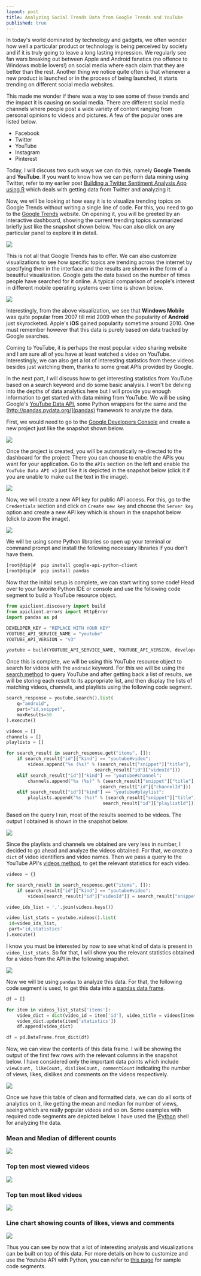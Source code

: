```yaml
---
layout: post
title: Analyzing Social Trends Data from Google Trends and YouTube
published: true
---
```


In today's world dominated by technology and gadgets, we often wonder how well a particular product or technology is being perceived by society and if it is truly going to leave a long lasting impression. We regularly see fan wars breaking out between Apple and Android fanatics (no offence to Windows mobile lovers!) on social media where each claim that they are better than the rest. Another thing we notice quite often is that whenever a new product is launched or in the process of being launched, it starts trending on different social media websites. 

This made me wonder if there was a way to see some of these trends and the impact it is causing on social media. There are different social media channels where people post a wide variety of content ranging from personal opinions to videos and pictures. A few of the popular ones are listed below.

 - Facebook
 - Twitter
 - YouTube
 - Instagram
 - Pinterest

Today, I will discuss two such ways we can do this, namely **Google Trends** and **YouTube**. If you want to know how we can perform data mining using Twitter, refer to my earlier post [Building a Twitter Sentiment Analysis App using R](http://dipanjans.github.io/twitter-sentiment-app/) which deals with getting data from Twitter and analyzing it. 

Now, we will be looking at how easy it is to visualize trending topics on Google Trends without writing a single line of code. For this, you need to go to the [Google Trends](http://www.google.com/trends/) website. On opening it, you will be greeted by an interactive dashboard, showing the current trending topics summarized briefly just like the snapshot shown below. You can also click on any particular panel to explore it in detail.

![](http://i.imgur.com/5VCyAoz.png)

This is not all that Google Trends has to offer. We can also customize visualizations to see how specific topics are trending across the internet by specifying then in the interface and the results are shown in the form of a beautiful visualization. Google gets the data based on the number of times people have searched for it online. A typical comparison of people's interest in different mobile operating systems over time is shown below.

![](http://i.imgur.com/bAvM2aE.png)

Interestingly, from the above visualization, we see that **Windows Mobile** was quite popular from 2007 till mid 2009 when the popularity of **Android** just skyrocketed. Apple's **iOS** gained popularity sometime around 2010. One must remember however that this data is purely based on data tracked by Google searches.

Coming to YouTube, it is perhaps the most popular video sharing website and I am sure all of you have at least watched a video on YouTube. Interestingly, we can also get a lot of interesting statistics from these videos besides just watching them, thanks to some great APIs provided by Google. 

In the next part, I will discuss how to get interesting statistics from YouTube based on a search keyword and do some basic analysis. I won't be delving into the depths of data analytics here but I will provide you enough information to get started with data mining from YouTube. We will be using Google's [YouTube Data API](https://developers.google.com/youtube/v3/), some Python wrappers for the same and the [http://pandas.pydata.org/](pandas) framework to analyze the data.

First, we would need to go to the [Google Developers Console](https://console.developers.google.com) and create a new project just like the snapshot shown below.

![](http://i.imgur.com/weqAlxG.png)

Once the project is created, you will be automatically re-directed to the dashboard for the project: There you can choose to enable the APIs you want for your application. Go to the `APIs` section on the left and enable the `YouTube Data API v3` just like it is depicted in the snapshot below (click it if you are unable to make out the text in the image).

<a href="http://i.imgur.com/N74FuY0.png" target="_blank"><img src="http://i.imgur.com/N74FuY0.png"></img></a>

Now, we will create a new API key for public API access. For this, go to the `Credentials` section and click on `Create new key` and choose the `Server key` option and create a new API key which is shown in the snapshot below (click to zoom the image).

<a href="http://i.imgur.com/iVrTksz.png" target="_blank"><img src="http://i.imgur.com/iVrTksz.png"></img></a>

We will be using some Python libraries so open up your terminal or command prompt and install the following necessary libraries if you don't have them.

```sh
[root@dip]#  pip install google-api-python-client
[root@dip]#  pip install pandas
```

Now that the initial setup is complete, we can start writing some code! Head over to your favorite Python IDE or console and use the following code segment to build a YouTube resource object.

```python
from apiclient.discovery import build
from apiclient.errors import HttpError
import pandas as pd

DEVELOPER_KEY = "REPLACE WITH YOUR KEY"
YOUTUBE_API_SERVICE_NAME = "youtube"
YOUTUBE_API_VERSION = "v3"

youtube = build(YOUTUBE_API_SERVICE_NAME, YOUTUBE_API_VERSION, developerKey=DEVELOPER_KEY)
```

Once this is complete, we will be using this YouTube resource object to search for videos with the <code>android</code> keyword. For this we will be using the <a href="https://developers.google.com/youtube/v3/docs/search/list">search method</a> to query YouTube and after getting back a list of results, we will be storing each result to its appropriate list, and then display the lists of matching videos, channels, and playlists using the following code segment.

```python
search_response = youtube.search().list(
    q="android",
    part="id,snippet",
    maxResults=50
).execute()

videos = []
channels = []
playlists = []

for search_result in search_response.get("items", []):
    if search_result["id"]["kind"] == "youtube#video":
        videos.append("%s (%s)" % (search_result["snippet"]["title"],
                                 search_result["id"]["videoId"]))
    elif search_result["id"]["kind"] == "youtube#channel":
        channels.append("%s (%s)" % (search_result["snippet"]["title"],
                                   search_result["id"]["channelId"]))
    elif search_result["id"]["kind"] == "youtube#playlist":
        playlists.append("%s (%s)" % (search_result["snippet"]["title"],
                                    search_result["id"]["playlistId"]))

```

Based on the query I ran, most of the results seemed to be videos. The output I obtained is shown in the snapshot below.

![](http://i.imgur.com/FefZGxb.png)

Since the playlists and channels we obtained are very less in number, I decided to go ahead and analyze the videos obtained. For that, we create a `dict` of video identifiers and video names. Then we pass a query to the YouTube API's [videos method](https://developers.google.com/youtube/v3/docs/videos/list), to get the relevant statistics for each video.

```python
videos = {}

for search_result in search_response.get("items", []):
    if search_result["id"]["kind"] == "youtube#video":
        videos[search_result["id"]["videoId"]] = search_result["snippet"]["title"]

video_ids_list = ','.join(videos.keys())

video_list_stats = youtube.videos().list(
 id=video_ids_list,
 part='id,statistics'
).execute()
```

I know you must be interested by now to see what kind of data is present in `video_list_stats`. So for that, I will show you the relevant statistics obtained for a video from the API in the following snapshot.

![](http://i.imgur.com/FVYI6b1.png)

Now we will be using `pandas` to analyze this data. For that, the following code segment is used, to get this data into a [pandas data frame](http://pandas.pydata.org/pandas-docs/dev/generated/pandas.DataFrame.html).

```python
df = []

for item in videos_list_stats['items']:
    video_dict = dict(video_id = item['id'], video_title = videos[item['id']])
    video_dict.update(item['statistics'])
    df.append(video_dict)

df = pd.DataFrame.from_dict(df)
```

Now, we can view the contents of this data frame. I will be showing the output of the first few rows with the relevant columns in the snapshot below. I have considered only the important data points which include `viewCount, likeCount, dislikeCount, commentCount` indicating the number of views, likes, dislikes and comments on the videos respectively.

![](http://i.imgur.com/x0fxxD9.png)

Once we have this table of clean and formatted data, we can do all sorts of analytics on it, like getting the mean and median for number of views, seeing which are really popular videos and so on. Some examples with required code segments are depicted below. I have used the [IPython](http://ipython.org/) shell for analyzing the data.

### Mean and Median of different counts

![](http://i.imgur.com/TLCqnTD.png)


### Top ten most viewed videos

![](http://i.imgur.com/qGhdY8d.png)


### Top ten most liked videos

![](http://i.imgur.com/48GBd9v.png)


### Line chart showing counts of likes, views and comments

![](http://i.imgur.com/rJLuDLw.png)


Thus you can see by now that a lot of interesting analysis and visualizations can be built on top of this data. For more details on how to customize and use the Youtube API with Python, you can refer to [this page](https://developers.google.com/youtube/v3/code_samples/python) for sample code segments.
